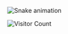 




![Snake animation](https://github.com/TheHMBB/TheHMBB/blob/Snake/github-contribution-grid-snake.svg)


![Visitor Count](https://komarev.com/ghpvc/?username=TheHMBB&style=flat-square&color=blue)

